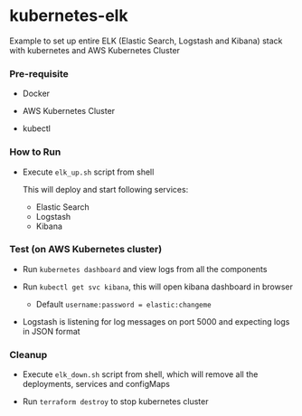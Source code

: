 # kubernetes-elk
Example to set up entire ELK (Elastic Search, Logstash and Kibana) stack with kubernetes and AWS Kubernetes Cluster

### Pre-requisite

- Docker

- AWS Kubernetes Cluster

- kubectl

### How to Run

- Execute `elk_up.sh` script from shell

    This will deploy and start following services:
    - Elastic Search 
    - Logstash
    - Kibana

### Test (on AWS Kubernetes cluster)

- Run `kubernetes dashboard` and view logs from all the components

- Run `kubectl get svc kibana`, this will open kibana dashboard in browser
	- Default `username:password = elastic:changeme`

- Logstash is listening for log messages on port 5000 and expecting logs in JSON format

### Cleanup

- Execute `elk_down.sh` script from shell, which will remove all the deployments, services and configMaps

- Run `terraform destroy` to stop kubernetes cluster